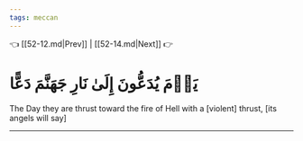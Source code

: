 ```yaml
---
tags: meccan
---
```


👈 [[52-12.md|Prev]] | [[52-14.md|Next]] 👉

# يَوۡمَ يُدَعُّونَ إِلَىٰ نَارِ جَهَنَّمَ دَعًّا

The Day they are thrust toward the fire of Hell with a [violent] thrust, [its angels will say]

---

